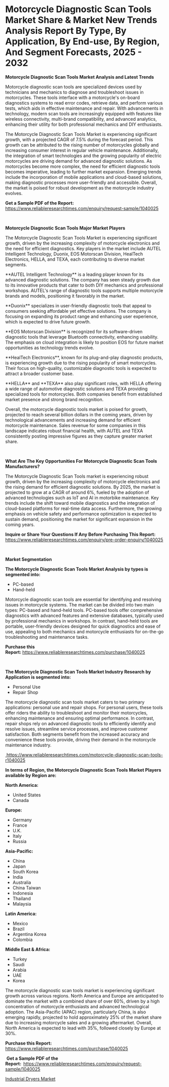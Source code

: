 <p><h1>Motorcycle Diagnostic Scan Tools Market Share & Market New Trends Analysis Report By Type, By Application, By End-use, By Region, And Segment Forecasts, 2025 - 2032</h1></p><p><strong>Motorcycle Diagnostic Scan Tools Market Analysis and Latest Trends</strong></p>
<p><p>Motorcycle diagnostic scan tools are specialized devices used by technicians and mechanics to diagnose and troubleshoot issues in motorcycles. These tools interface with a motorcycle's on-board diagnostics systems to read error codes, retrieve data, and perform various tests, which aids in effective maintenance and repair. With advancements in technology, modern scan tools are increasingly equipped with features like wireless connectivity, multi-brand compatibility, and advanced analytics, enhancing their utility for both professional mechanics and DIY enthusiasts.</p><p>The Motorcycle Diagnostic Scan Tools Market is experiencing significant growth, with a projected CAGR of 7.5% during the forecast period. This growth can be attributed to the rising number of motorcycles globally and increasing consumer interest in regular vehicle maintenance. Additionally, the integration of smart technologies and the growing popularity of electric motorcycles are driving demand for advanced diagnostic solutions. As motorcycles become more complex, the need for efficient diagnostic tools becomes imperative, leading to further market expansion. Emerging trends include the incorporation of mobile applications and cloud-based solutions, making diagnostic processes more user-friendly and accessible. Overall, the market is poised for robust development as the motorcycle industry evolves.</p></p>
<p><strong>Get a Sample PDF of the Report:&nbsp;</strong> <a href="https://www.reliableresearchtimes.com/enquiry/request-sample/1040025?utm_campaign=2199&utm_medium=2&utm_source=Github&utm_content=ia&utm_term=16022025&utm_id=motorcycle-diagnostic-scan-tools">https://www.reliableresearchtimes.com/enquiry/request-sample/1040025</a></p>
<p>&nbsp;</p>
<p><strong>Motorcycle Diagnostic Scan Tools Major Market Players</strong></p>
<p><p>The Motorcycle Diagnostic Scan Tools Market is experiencing significant growth, driven by the increasing complexity of motorcycle electronics and the need for efficient diagnostics. Key players in the market include AUTEL Intelligent Technology, Duonix, EOS Motorscan Division, HealTech Electronics, HELLA, and TEXA, each contributing to diverse market segments.</p><p>**AUTEL Intelligent Technology** is a leading player known for its advanced diagnostic solutions. The company has seen steady growth due to its innovative products that cater to both DIY mechanics and professional workshops. AUTEL's range of diagnostic tools supports multiple motorcycle brands and models, positioning it favorably in the market.</p><p>**Duonix** specializes in user-friendly diagnostic tools that appeal to consumers seeking affordable yet effective solutions. The company is focusing on expanding its product range and enhancing user experience, which is expected to drive future growth.</p><p>**EOS Motorscan Division** is recognized for its software-driven diagnostic tools that leverage Bluetooth connectivity, enhancing usability. The emphasis on cloud integration is likely to position EOS for future market opportunities as technology trends evolve.</p><p>**HealTech Electronics**, known for its plug-and-play diagnostic products, is experiencing growth due to the rising popularity of smart motorcycles. Their focus on high-quality, customizable diagnostic tools is expected to attract a broader customer base.</p><p>**HELLA** and **TEXA** also play significant roles, with HELLA offering a wide range of automotive diagnostic solutions and TEXA providing specialized tools for motorcycles. Both companies benefit from established market presence and strong brand recognition.</p><p>Overall, the motorcycle diagnostic tools market is poised for growth, projected to reach several billion dollars in the coming years, driven by technological advancements and increasing demand for efficient motorcycle maintenance. Sales revenue for some companies in this landscape indicates robust financial health, with AUTEL and TEXA consistently posting impressive figures as they capture greater market share.</p></p>
<p>&nbsp;</p>
<p><strong>What Are The Key Opportunities For Motorcycle Diagnostic Scan Tools Manufacturers?</strong></p>
<p><p>The Motorcycle Diagnostic Scan Tools market is experiencing robust growth, driven by the increasing complexity of motorcycle electronics and the rising demand for efficient diagnostic solutions. By 2025, the market is projected to grow at a CAGR of around 6%, fueled by the adoption of advanced technologies such as IoT and AI in motorbike maintenance. Key trends include the shift toward mobile diagnostics and the integration of cloud-based platforms for real-time data access. Furthermore, the growing emphasis on vehicle safety and performance optimization is expected to sustain demand, positioning the market for significant expansion in the coming years.</p></p>
<p><strong>Inquire or Share Your Questions If Any Before Purchasing This Report:</strong> <a href="https://www.reliableresearchtimes.com/enquiry/pre-order-enquiry/1040025?utm_campaign=2199&utm_medium=2&utm_source=Github&utm_content=ia&utm_term=16022025&utm_id=motorcycle-diagnostic-scan-tools">https://www.reliableresearchtimes.com/enquiry/pre-order-enquiry/1040025</a></p>
<p>&nbsp;</p>
<p><strong>Market Segmentation</strong></p>
<p><strong>The Motorcycle Diagnostic Scan Tools Market Analysis by types is segmented into:</strong></p>
<p><ul><li>PC-based</li><li>Hand-held</li></ul></p>
<p><p>Motorcycle diagnostic scan tools are essential for identifying and resolving issues in motorcycle systems. The market can be divided into two main types: PC-based and hand-held tools. PC-based tools offer comprehensive diagnostics with advanced features and extensive databases, typically used by professional mechanics in workshops. In contrast, hand-held tools are portable, user-friendly devices designed for quick diagnostics and ease of use, appealing to both mechanics and motorcycle enthusiasts for on-the-go troubleshooting and maintenance tasks.</p></p>
<p><strong>Purchase this Report:&nbsp;</strong><a href="https://www.reliableresearchtimes.com/purchase/1040025?utm_campaign=2199&utm_medium=2&utm_source=Github&utm_content=ia&utm_term=16022025&utm_id=motorcycle-diagnostic-scan-tools">https://www.reliableresearchtimes.com/purchase/1040025</a></p>
<p>&nbsp;</p>
<p><strong>The Motorcycle Diagnostic Scan Tools Market Industry Research by Application is segmented into:</strong></p>
<p><ul><li>Personal Use</li><li>Repair Shop</li></ul></p>
<p><p>The motorcycle diagnostic scan tools market caters to two primary applications: personal use and repair shops. For personal users, these tools offer riders the ability to troubleshoot and monitor their motorcycles, enhancing maintenance and ensuring optimal performance. In contrast, repair shops rely on advanced diagnostic tools to efficiently identify and resolve issues, streamline service processes, and improve customer satisfaction. Both segments benefit from the increased accuracy and convenience these tools provide, driving their demand in the motorcycle maintenance industry.</p></p>
<p><a href="https://www.reliableresearchtimes.com/motorcycle-diagnostic-scan-tools-r1040025?utm_campaign=2199&utm_medium=2&utm_source=Github&utm_content=ia&utm_term=16022025&utm_id=motorcycle-diagnostic-scan-tools">&nbsp;https://www.reliableresearchtimes.com/motorcycle-diagnostic-scan-tools-r1040025</a></p>
<p><strong>In terms of Region, the Motorcycle Diagnostic Scan Tools Market Players available by Region are:</strong></p>
<p>
    <p> <strong> North America: </strong>
        <ul>
            <li>United States</li>
            <li>Canada</li>
        </ul>
        </p> 
    <p> <strong> Europe: </strong>
        <ul>
            <li>Germany</li>
            <li>France</li>
            <li>U.K.</li>
            <li>Italy</li>
            <li>Russia</li>
        </ul>
        </p> 
    <p> <strong> Asia-Pacific: </strong>
        <ul>
            <li>China</li>
            <li>Japan</li>
            <li>South Korea</li>
            <li>India</li>
            <li>Australia</li>
            <li>China Taiwan</li>
            <li>Indonesia</li>
            <li>Thailand</li>
            <li>Malaysia</li>
        </ul>
        </p> 
    <p> <strong> Latin America: </strong>
        <ul>
            <li>Mexico</li>
            <li>Brazil</li>
            <li>Argentina Korea</li>
            <li>Colombia</li>
        </ul>
        </p> 
    <p> <strong> Middle East & Africa: </strong>
        <ul>
            <li>Turkey</li>
            <li>Saudi</li>
            <li>Arabia</li>
            <li>UAE</li>
            <li>Korea</li>
        </ul>
    </p>
    </p>
<p><p>The motorcycle diagnostic scan tools market is experiencing significant growth across various regions. North America and Europe are anticipated to dominate the market with a combined share of over 60%, driven by a high concentration of motorcycle enthusiasts and advanced technological adoption. The Asia-Pacific (APAC) region, particularly China, is also emerging rapidly, projected to hold approximately 25% of the market share due to increasing motorcycle sales and a growing aftermarket. Overall, North America is expected to lead with 35%, followed closely by Europe at 30%.</p></p>
<p><strong>Purchase this Report: </strong><a href="https://www.reliableresearchtimes.com/purchase/1040025?utm_campaign=2199&utm_medium=2&utm_source=Github&utm_content=ia&utm_term=16022025&utm_id=motorcycle-diagnostic-scan-tools">https://www.reliableresearchtimes.com/purchase/1040025</a></p>
<p>&nbsp;<strong>Get a Sample PDF of the Report:&nbsp;&nbsp;</strong><a href="https://www.reliableresearchtimes.com/enquiry/request-sample/1040025?utm_campaign=2199&utm_medium=2&utm_source=Github&utm_content=ia&utm_term=16022025&utm_id=motorcycle-diagnostic-scan-tools">https://www.reliableresearchtimes.com/enquiry/request-sample/1040025</a></p>
<p><strong></strong></p>
<p><p><a href="https://github.com/LilianFaulkner65/Market-Research-Report-List-1/blob/main/industrial-dryers-market.md?utm_campaign=2199&utm_medium=2&utm_source=Github&utm_content=ia&utm_term=16022025&utm_id=motorcycle-diagnostic-scan-tools">Industrial Dryers Market</a></p></p>